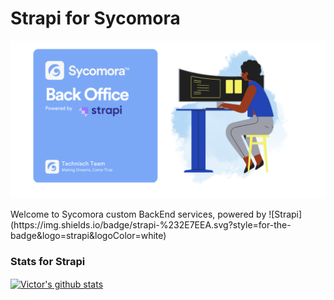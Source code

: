 # Strapi for Sycomora

<p align="center"><img src="https://github.com/sycomora/web-strapi/blob/main/Sycomora%20Back%20Office.png"></p>
Welcome to Sycomora custom BackEnd services, powered by ![Strapi](https://img.shields.io/badge/strapi-%232E7EEA.svg?style=for-the-badge&logo=strapi&logoColor=white)

### Stats for Strapi
<a href="https://github.com/sycomora/strapi"><img align="center" src="https://github-readme-stats.vercel.app/api?username=sycomora&repo=strapi&show_icons=true&include_all_commits=true&theme=algolia&hide_border=true" alt="Victor's github stats" /></a>
